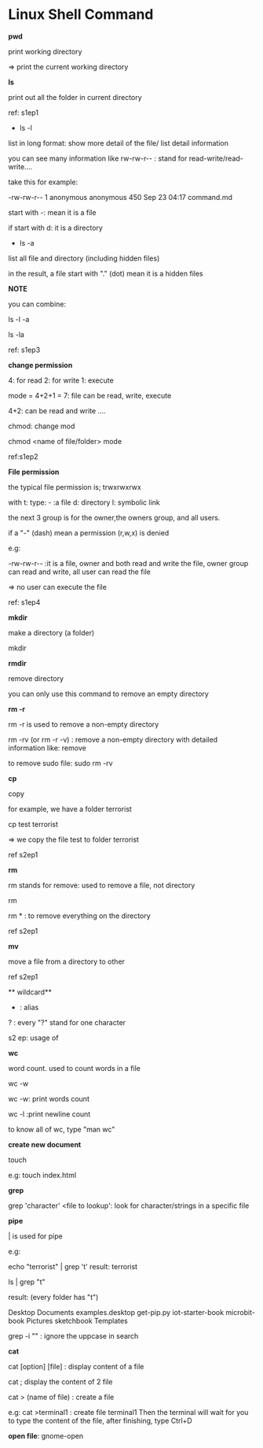 Linux Shell Command
===================

**pwd**

print working directory

=> print the current working directory

**ls**

print out all the folder in current directory

ref: s1ep1

* ls -l 

list in long format: show more detail of the file/ list detail information

you can see many information like rw-rw-r-- : stand for read-write/read-write....

take this for example:

-rw-rw-r-- 1 anonymous anonymous 450 Sep 23 04:17 command.md

start with -: mean it is a file

if start with d: it is a directory

* ls -a

list all file and directory (including hidden files)

in the result, a file start with "." (dot) mean it is a hidden files

**NOTE**

you can combine:

ls -l -a

ls -la

ref: s1ep3

**change permission**

4: for read
2: for write
1: execute

mode = 4+2+1 = 7: file can be read, write, execute

4+2: can be read and write
....

chmod: change mod

chmod <name of file/folder> mode

ref:s1ep2


**File permission**

the typical file permission is; trwxrwxrwx

with t: type: - :a file
d: directory
l: symbolic link

the next 3 group is for the owner,the owners group, and all users.

if a "-" (dash) mean a permission (r,w,x) is denied

e.g:

-rw-rw-r-- :it is a file, owner and both read and write the file, owner group can read and write, all user can read the file

=> no user can execute the file

ref: s1ep4

**mkdir**

make a directory (a folder)

mkdir <name of folder>

**rmdir**

remove directory

you can only use this command to remove an empty directory

**rm -r**

rm -r is used to remove a non-empty directory

rm -rv (or rm -r -v) : remove a non-empty directory with detailed information like: remove <name of file>

to remove sudo file: sudo rm -rv <name of file>

**cp**

copy

for example, we have a folder terrorist

cp test terrorist

=> we copy the file test to folder terrorist

ref s2ep1

**rm**

rm stands for remove: used to remove a file, not directory

rm <name of file>

rm * : to remove everything on the directory

ref s2ep1

**mv**

move a file from a directory to other

ref s2ep1

** wildcard**

* : alias

? : every "?" stand for one character

s2 ep: usage of 

**wc**

word count. used to count words in a file

wc -w <name of file>

wc -w: print words count

wc -l :print newline count

to know all of wc, type "man wc"

**create new document**

touch <name of document. extednd>

e.g: touch index.html

**grep**

grep 'character' <file to lookup': look for character/strings in a specific file

**pipe**

| is used for pipe

e.g: 

echo "terrorist" | grep 't'
result: terrorist

ls | grep "t"

result: (every folder has "t")

Desktop
Documents
examples.desktop
get-pip.py
iot-starter-book
microbit-book
Pictures
sketchbook
Templates

grep -i "<word>" <file to search> : ignore the uppcase in search

**cat**

cat [option] [file] : display content of a file

cat <name of file1> <name of file2> ; display the content of 2 file

cat > (name of file) : create a file

e.g: cat >terminal1 : create file terminal1
Then the terminal will wait for you to type the content of the file, after finishing, type Ctrl+D

**open file**: gnome-open <name of file>


